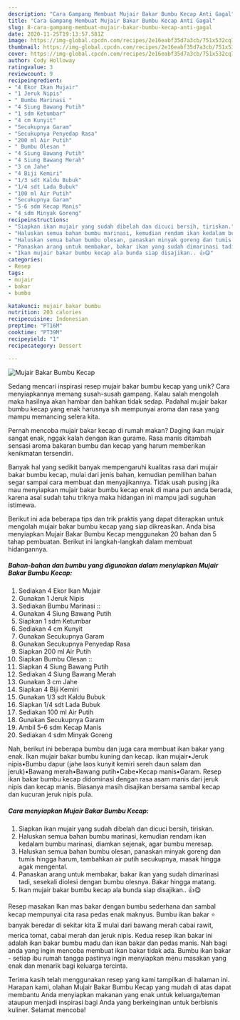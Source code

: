 ```yaml
---
description: "Cara Gampang Membuat Mujair Bakar Bumbu Kecap Anti Gagal"
title: "Cara Gampang Membuat Mujair Bakar Bumbu Kecap Anti Gagal"
slug: 8-cara-gampang-membuat-mujair-bakar-bumbu-kecap-anti-gagal
date: 2020-11-25T19:13:57.581Z
image: https://img-global.cpcdn.com/recipes/2e16eabf35d7a3cb/751x532cq70/mujair-bakar-bumbu-kecap-foto-resep-utama.jpg
thumbnail: https://img-global.cpcdn.com/recipes/2e16eabf35d7a3cb/751x532cq70/mujair-bakar-bumbu-kecap-foto-resep-utama.jpg
cover: https://img-global.cpcdn.com/recipes/2e16eabf35d7a3cb/751x532cq70/mujair-bakar-bumbu-kecap-foto-resep-utama.jpg
author: Cody Holloway
ratingvalue: 3
reviewcount: 9
recipeingredient:
- "4 Ekor Ikan Mujair"
- "1 Jeruk Nipis"
- " Bumbu Marinasi "
- "4 Siung Bawang Putih"
- "1 sdm Ketumbar"
- "4 cm Kunyit"
- "Secukupnya Garam"
- "Secukupnya Penyedap Rasa"
- "200 ml Air Putih"
- " Bumbu Olesan "
- "4 Siung Bawang Putih"
- "4 Siung Bawang Merah"
- "3 cm Jahe"
- "4 Biji Kemiri"
- "1/3 sdt Kaldu Bubuk"
- "1/4 sdt Lada Bubuk"
- "100 ml Air Putih"
- "Secukupnya Garam"
- "5-6 sdm Kecap Manis"
- "4 sdm Minyak Goreng"
recipeinstructions:
- "Siapkan ikan mujair yang sudah dibelah dan dicuci bersih, tiriskan."
- "Haluskan semua bahan bumbu marinasi, kemudian rendam ikan kedalam bumbu marinasi, diamkan sejenak, agar bumbu meresap."
- "Haluskan semua bahan bumbu olesan, panaskan minyak goreng dan tumis hingga harum, tambahkan air putih secukupnya, masak hingga agak mengental."
- "Panaskan arang untuk membakar, bakar ikan yang sudah dimarinasi tadi, sesekali diolesi dengan bumbu olesnya. Bakar hingga matang."
- "Ikan mujair bakar bumbu kecap ala bunda siap disajikan.. 👍😋"
categories:
- Resep
tags:
- mujair
- bakar
- bumbu

katakunci: mujair bakar bumbu 
nutrition: 203 calories
recipecuisine: Indonesian
preptime: "PT16M"
cooktime: "PT39M"
recipeyield: "1"
recipecategory: Dessert

---
```



![Mujair Bakar Bumbu Kecap](https://img-global.cpcdn.com/recipes/2e16eabf35d7a3cb/751x532cq70/mujair-bakar-bumbu-kecap-foto-resep-utama.jpg)

Sedang mencari inspirasi resep mujair bakar bumbu kecap yang unik? Cara menyiapkannya memang susah-susah gampang. Kalau salah mengolah maka hasilnya akan hambar dan bahkan tidak sedap. Padahal mujair bakar bumbu kecap yang enak harusnya sih mempunyai aroma dan rasa yang mampu memancing selera kita.

Pernah mencoba mujair bakar kecap di rumah makan? Daging ikan mujair sangat enak, nggak kalah dengan ikan gurame. Rasa manis ditambah sensasi aroma bakaran bumbu dan kecap yang harum memberikan kenikmatan tersendiri.

Banyak hal yang sedikit banyak mempengaruhi kualitas rasa dari mujair bakar bumbu kecap, mulai dari jenis bahan, kemudian pemilihan bahan segar sampai cara membuat dan menyajikannya. Tidak usah pusing jika mau menyiapkan mujair bakar bumbu kecap enak di mana pun anda berada, karena asal sudah tahu triknya maka hidangan ini mampu jadi suguhan istimewa.


Berikut ini ada beberapa tips dan trik praktis yang dapat diterapkan untuk mengolah mujair bakar bumbu kecap yang siap dikreasikan. Anda bisa menyiapkan Mujair Bakar Bumbu Kecap menggunakan 20 bahan dan 5 tahap pembuatan. Berikut ini langkah-langkah dalam membuat hidangannya.

<!--inarticleads1-->

##### Bahan-bahan dan bumbu yang digunakan dalam menyiapkan Mujair Bakar Bumbu Kecap:

1. Sediakan 4 Ekor Ikan Mujair
1. Gunakan 1 Jeruk Nipis
1. Sediakan  Bumbu Marinasi ::
1. Gunakan 4 Siung Bawang Putih
1. Siapkan 1 sdm Ketumbar
1. Sediakan 4 cm Kunyit
1. Gunakan Secukupnya Garam
1. Gunakan Secukupnya Penyedap Rasa
1. Siapkan 200 ml Air Putih
1. Siapkan  Bumbu Olesan ::
1. Siapkan 4 Siung Bawang Putih
1. Sediakan 4 Siung Bawang Merah
1. Gunakan 3 cm Jahe
1. Siapkan 4 Biji Kemiri
1. Gunakan 1/3 sdt Kaldu Bubuk
1. Siapkan 1/4 sdt Lada Bubuk
1. Sediakan 100 ml Air Putih
1. Gunakan Secukupnya Garam
1. Ambil 5-6 sdm Kecap Manis
1. Sediakan 4 sdm Minyak Goreng


Nah, berikut ini beberapa bumbu dan juga cara membuat ikan bakar yang enak. Ikan mujair bakar bumbu kuning dan kecap. ikan mujair•Jeruk nipis•Bumbu dapur (jahe laos kunyit kemiri sereh daun salam dan jeruk)•Bawang merah•Bawang putih•Cabe•Kecap manis•Garam. Resep ikan bakar bumbu kecap didominasi dengan rasa asam manis dari jeruk nipis dan kecap manis. Biasanya masih disajikan bersama sambal kecap dan kucuran jeruk nipis pula. 

<!--inarticleads2-->

##### Cara menyiapkan Mujair Bakar Bumbu Kecap:

1. Siapkan ikan mujair yang sudah dibelah dan dicuci bersih, tiriskan.
1. Haluskan semua bahan bumbu marinasi, kemudian rendam ikan kedalam bumbu marinasi, diamkan sejenak, agar bumbu meresap.
1. Haluskan semua bahan bumbu olesan, panaskan minyak goreng dan tumis hingga harum, tambahkan air putih secukupnya, masak hingga agak mengental.
1. Panaskan arang untuk membakar, bakar ikan yang sudah dimarinasi tadi, sesekali diolesi dengan bumbu olesnya. Bakar hingga matang.
1. Ikan mujair bakar bumbu kecap ala bunda siap disajikan.. 👍😋


Resep masakan Ikan mas bakar dengan bumbu sederhana dan sambal kecap mempunyai cita rasa pedas enak maknyus. Bumbu ikan bakar ⭐ banyak beredar di sekitar kita ⏳ mulai dari bawang merah cabai rawit, merica tomat, cabai merah dan jeruk nipis. Kedua resep ikan bakar ini adalah ikan bakar bumbu madu dan ikan bakar dan pedas manis. Nah bagi anda yang ingin mencoba membuat ikan bakar tidak ada. Bumbu ikan bakar - setiap ibu rumah tangga pastinya ingin menyiapkan menu masakan yang enak dan menarik bagi keluarga tercinta. 

Terima kasih telah menggunakan resep yang kami tampilkan di halaman ini. Harapan kami, olahan Mujair Bakar Bumbu Kecap yang mudah di atas dapat membantu Anda menyiapkan makanan yang enak untuk keluarga/teman ataupun menjadi inspirasi bagi Anda yang berkeinginan untuk berbisnis kuliner. Selamat mencoba!
